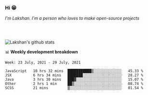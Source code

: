### Hi 😁

*I'm Lakshan. I'm a person who loves to make open-source projects*


<br/><br/>

![Lakshan's github stats](https://github-readme-stats.vercel.app/api?username=sandaruwan98&show_icons=true&theme=prussian )<br/>



📊 **Weekly development breakdown**
<!--START_SECTION:waka-->
```text
Week: 23 July, 2021 - 29 July, 2021

JavaScript   10 hrs 32 mins  ███████████▒░░░░░░░░░░░░░   45.33 % 
JSX          6 hrs 34 mins   ███████░░░░░░░░░░░░░░░░░░   28.27 % 
Java         3 hrs 30 mins   ███▓░░░░░░░░░░░░░░░░░░░░░   15.07 % 
Other        2 hrs 1 min     ██▒░░░░░░░░░░░░░░░░░░░░░░   08.74 % 
SCSS         21 mins         ▒░░░░░░░░░░░░░░░░░░░░░░░░   01.54 % 
```
<!--END_SECTION:waka-->

